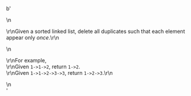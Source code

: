b'<div class="question-description">\n<p><p>\r\nGiven a sorted linked list, delete all duplicates such that each element appear only <i>once</i>.\r\n</p>\n<p>\r\nFor example,<br/>\r\nGiven <code>1-&gt;1-&gt;2</code>, return <code>1-&gt;2</code>.<br/>\r\nGiven <code>1-&gt;1-&gt;2-&gt;3-&gt;3</code>, return <code>1-&gt;2-&gt;3</code>.\r\n</p></p>\n</div>'